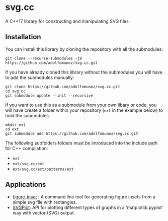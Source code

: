 # svg.cc

A C++17 library for constructing and manipulating SVG files

## Installation

You can install this library by cloning the repository with all the submodules:

```
git clone --recurse-submodules -j8 https://github.com/adolfomunoz/svg.cc.git
```

If you have already cloned this library without the submodules you will have to add the submodules manually:

```
git clone https://github.com/adolfomunoz/svg.cc.git
cd svg.cc
git submodule update --init --recursive
```

If you want to use this as a submodule from your own libary or code, you will have create a folder within your repository (`ext` in the example below) to hold the submodules. 

```
mkdir ext
cd ext
git submodule add https://github.com/adolfomunoz/svg.cc.git
```

The following subfolders folders must be introduced into the include path for C++ compilation:
- `ext`
- `ext/svg.cc/ext`
- `ext/svg.cc/ext/patterns/ext`

## Applications

- [figure-inset](figure-inset/figure-inset.html) : A command line tool for generating figure insets from a simple svg file with rectangles.
- [SVGPlot](svgplot.html): API for plotting different types of graphs in a 'matplotlib.pyplot' way with vector (SVG) output.


